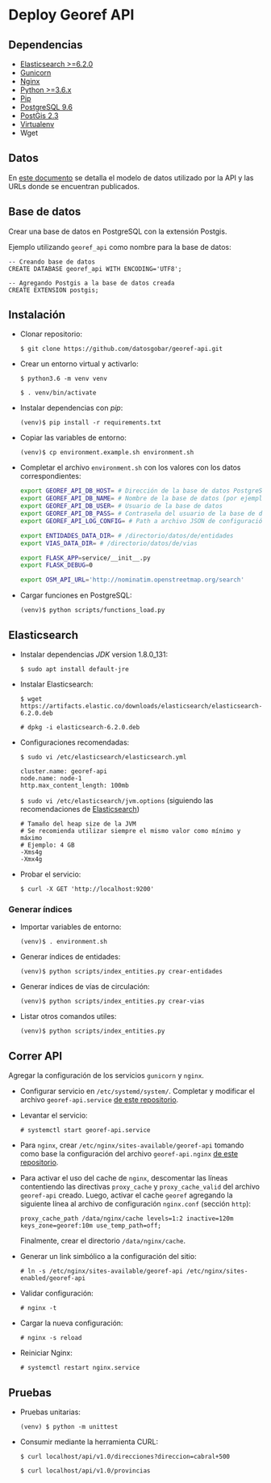 # Deploy Georef API

## Dependencias

- [Elasticsearch >=6.2.0](https://www.elastic.co/guide/en/elasticsearch/reference/current/_installation.html)
- [Gunicorn](http://gunicorn.org/)
- [Nginx](https://nginx.org/)
- [Python >=3.6.x](https://www.python.org/downloads/)
- [Pip](https://pip.pypa.io/en/stable/installing/)
- [PostgreSQL 9.6](https://www.postgresql.org/download/)
- [PostGis 2.3](http://postgis.net/install/)
- [Virtualenv](https://packaging.python.org/guides/installing-using-pip-and-virtualenv/)
- Wget

## Datos

En [este documento](georef-api-data.md) se detalla el modelo de datos utilizado por la API y las URLs donde se encuentran publicados. 

## Base de datos

Crear una base de datos en PostgreSQL con la extensión Postgis.

Ejemplo utilizando `georef_api` como nombre para la base de datos:

```plsql
-- Creando base de datos
CREATE DATABASE georef_api WITH ENCODING='UTF8';

-- Agregando Postgis a la base de datos creada
CREATE EXTENSION postgis;
```

## Instalación

- Clonar repositorio:

    `$ git clone https://github.com/datosgobar/georef-api.git`
    
- Crear un entorno virtual y activarlo:

    `$ python3.6 -m venv venv`
    
    `$ . venv/bin/activate`

- Instalar dependencias con _pip_:
    
    `(venv)$ pip install -r requirements.txt`
    
- Copiar las variables de entorno:

    `(venv)$ cp environment.example.sh environment.sh`
    
- Completar el archivo `environment.sh` con los valores con los datos correspondientes:

    ```bash
    export GEOREF_API_DB_HOST= # Dirección de la base de datos PostgreSQL
    export GEOREF_API_DB_NAME= # Nombre de la base de datos (por ejemplo, 'georef_api')
    export GEOREF_API_DB_USER= # Usuario de la base de datos
    export GEOREF_API_DB_PASS= # Contraseña del usuario de la base de datos
    export GEOREF_API_LOG_CONFIG= # Path a archivo JSON de configuración de logs (opcional)
 
    export ENTIDADES_DATA_DIR= # /directorio/datos/de/entidades
    export VIAS_DATA_DIR= # /directorio/datos/de/vias
 
    export FLASK_APP=service/__init__.py
    export FLASK_DEBUG=0

    export OSM_API_URL='http://nominatim.openstreetmap.org/search'
    ```
    
- Cargar funciones en PostgreSQL:

    `(venv)$ python scripts/functions_load.py`
 
## Elasticsearch

- Instalar dependencias _JDK_ version 1.8.0_131:

    `$ sudo apt install default-jre`
  
- Instalar Elasticsearch:

    `$ wget https://artifacts.elastic.co/downloads/elasticsearch/elasticsearch-6.2.0.deb`

    `# dpkg -i elasticsearch-6.2.0.deb`

- Configuraciones recomendadas:

    `$ sudo vi /etc/elasticsearch/elasticsearch.yml`

    ```
    cluster.name: georef-api
    node.name: node-1
    http.max_content_length: 100mb
    ```

    `$ sudo vi /etc/elasticsearch/jvm.options` (siguiendo las recomendaciones de [Elasticsearch](https://www.elastic.co/guide/en/elasticsearch/reference/current/heap-size.html))

    ```
    # Tamaño del heap size de la JVM
    # Se recomienda utilizar siempre el mismo valor como mínimo y máximo
    # Ejemplo: 4 GB
    -Xms4g
    -Xmx4g
    ```
    
- Probar el servicio:

    `$ curl -X GET 'http://localhost:9200'`

### Generar índices

- Importar variables de entorno:
    
    `(venv)$ . environment.sh`
    
- Generar índices de entidades:

    `(venv)$ python scripts/index_entities.py crear-entidades`
    
- Generar índices de vías de circulación:

    `(venv)$ python scripts/index_entities.py crear-vias`

- Listar otros comandos utiles:

    `(venv)$ python scripts/index_entities.py`

## Correr API  

Agregar la configuración de los servicios `gunicorn` y `nginx`.

- Configurar servicio en `/etc/systemd/system/`. Completar y modificar el archivo `georef-api.service` [de este repositorio](config/georef-api.service).

- Levantar el servicio:

    `# systemctl start georef-api.service`

- Para `nginx`, crear `/etc/nginx/sites-available/georef-api` tomando como base la configuración del archivo `georef-api.nginx` [de este repositorio](config/georef-api.nginx).

- Para activar el uso del cache de `nginx`, descomentar las líneas contentiendo las directivas `proxy_cache` y `proxy_cache_valid` del archivo `georef-api` creado. Luego, activar el cache `georef` agregando la siguiente línea al archivo de configuración `nginx.conf` (sección `http`):
    ```
    proxy_cache_path /data/nginx/cache levels=1:2 inactive=120m keys_zone=georef:10m use_temp_path=off;
    ```
    Finalmente, crear el directorio `/data/nginx/cache`.

- Generar un link simbólico a la configuración del sitio:

    `# ln -s /etc/nginx/sites-available/georef-api /etc/nginx/sites-enabled/georef-api`

- Validar configuración:

    `# nginx -t`

- Cargar la nueva configuración:

    `# nginx -s reload`

- Reiniciar Nginx:

    `# systemctl restart nginx.service`

## Pruebas

- Pruebas unitarias:

  `(venv) $ python -m unittest`
  
- Consumir mediante la herramienta CURL:

  `$ curl localhost/api/v1.0/direcciones?direccion=cabral+500`
  
  `$ curl localhost/api/v1.0/provincias`
